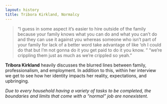 ```yaml
---
layout: history
title: Tribora Kirkland, Normalcy
---
```


>“I guess in some aspect it’s easier to hire outside of the family because your family knows what you can do and what you can’t do and they can use it against you whereas someone who isn’t part of your family for lack of a better word take advantage of like ‘oh I could do that but I’m not gonna do it you get paid to do it you know. “
“we’re crippling them just as much as we’re crippled so yeah.”

**Tribora Kirkland** heavily discusses the blurred lines between family, professionalism, and employment. In addition to this, within her interview we get to see how her identity impacts her reality, expectations, and upbringing. 

*Due to every household having a variety of tasks to be completed, the boundaries and limits that come with a “normal” job are nonexistent.*
